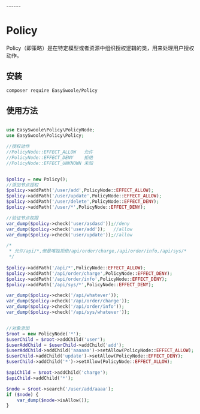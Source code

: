 <head>
     <title>EasySwoole Policy|EasySwoole 策略权限|swoole 策略权限|PHP策略权限</title>
     <meta name="keywords" content="EasySwoole Policy|EasySwoole 策略权限|swoole 策略权限|PHP策略权限"/>
     <meta name="description" content="EasySwoole Policy|EasySwoole 策略权限|swoole 策略权限|PHP策略权限"/>
</head>
---<head>---

# Policy

Policy（即策略）是在特定模型或者资源中组织授权逻辑的类，用来处理用户授权动作。

## 安装
```bash
composer require EasySwoole/Policy
```

## 使用方法

```php

use EasySwoole\Policy\PolicyNode;
use EasySwoole\Policy\Policy;

//授权动作
//PolicyNode::EFFECT_ALLOW   允许
//PolicyNode::EFFECT_DENY    拒绝
//PolicyNode::EFFECT_UNKNOWN 未知


$policy = new Policy();
//添加节点授权   
$policy->addPath('/user/add',PolicyNode::EFFECT_ALLOW);
$policy->addPath('/user/update',PolicyNode::EFFECT_ALLOW);
$policy->addPath('/user/delete',PolicyNode::EFFECT_DENY);
$policy->addPath('/user/*',PolicyNode::EFFECT_DENY);

//验证节点权限
var_dump($policy->check('user/asdasd'));//deny
var_dump($policy->check('user/add'));   //allow
var_dump($policy->check('user/update'));//allow

/*
 * 允许/api/*,但是唯独拒绝/api/order/charge,/api/order/info,/api/sys/*
 */
 
$policy->addPath('/api/*',PolicyNode::EFFECT_ALLOW);
$policy->addPath('/api/order/charge',PolicyNode::EFFECT_DENY);
$policy->addPath('/api/order/info',PolicyNode::EFFECT_DENY);
$policy->addPath('/api/sys/*',PolicyNode::EFFECT_DENY);

var_dump($policy->check('/api/whatever'));
var_dump($policy->check('/api/order/charge'));
var_dump($policy->check('/api/order/info'));
var_dump($policy->check('/api/sys/whatever'));


//对象添加
$root = new PolicyNode('*');
$userChild = $root->addChild('user');
$userAddChild = $userChild->addChild('add');
$userAddChild->addChild('aaaaaa')->setAllow(PolicyNode::EFFECT_ALLOW);
$userChild->addChild('update')->setAllow(PolicyNode::EFFECT_DENY);
$userChild->addChild('*')->setAllow(PolicyNode::EFFECT_ALLOW);

$apiChild = $root->addChild('charge');
$apiChild->addChild('*');

$node = $root->search('/user/add/aaaa');
if ($node) {
    var_dump($node->isAllow());
}

```
